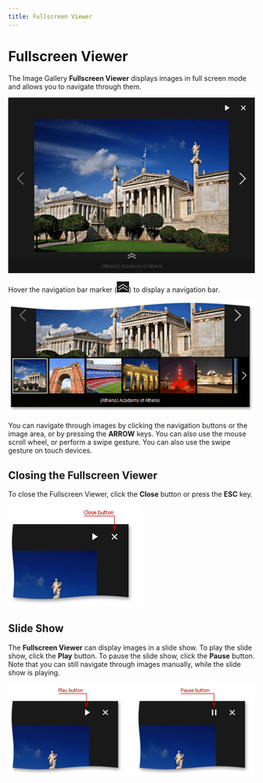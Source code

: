```yaml
---
title: Fullscreen Viewer
---
```

# Fullscreen Viewer
The Image Gallery **Fullscreen Viewer** displays images in full screen mode and allows you to navigate through them.

![ImageGallery_Full](../../images/Img22783.png)

Hover the navigation bar marker (![ImageGallery_NavMarker](../../images/Img22795.png)) to display a navigation bar.

![ImageGallery_NavBar](../../images/Img22796.png)

You can navigate through images by clicking the navigation buttons or the image area, or by pressing the **ARROW** keys. You can also use the mouse scroll wheel, or perform a swipe gesture. You can also use the swipe gesture on touch devices.

## Closing the Fullscreen Viewer
To close the Fullscreen Viewer, click the **Close** button or press the **ESC** key.

![ImageGallery_Close](../../images/Img22794.png)

## Slide Show
The **Fullscreen Viewer** can display images in a slide show. To play the slide show, click the **Play** button. To pause the slide show, click the **Pause** button. Note that you can still navigate through images manually, while the slide show is playing.

![ImageGallery_PlayPause](../../images/Img22762.png)